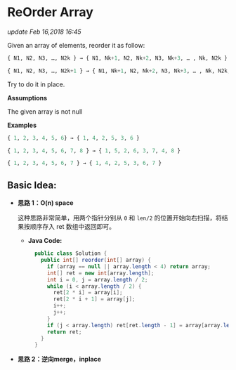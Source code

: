 # ReOrder Array

_update Feb 16,2018 16:45_

Given an array of elements, reorder it as follow:

```python
{ N1, N2, N3, …, N2k } → { N1, Nk+1, N2, Nk+2, N3, Nk+3, … , Nk, N2k }

{ N1, N2, N3, …, N2k+1 } → { N1, Nk+1, N2, Nk+2, N3, Nk+3, … , Nk, N2k, N2k+1 }
```

Try to do it in place.

**Assumptions**

The given array is not null

**Examples**

```python
{ 1, 2, 3, 4, 5, 6} → { 1, 4, 2, 5, 3, 6 }

{ 1, 2, 3, 4, 5, 6, 7, 8 } → { 1, 5, 2, 6, 3, 7, 4, 8 }

{ 1, 2, 3, 4, 5, 6, 7 } → { 1, 4, 2, 5, 3, 6, 7 }
```

## Basic Idea:

* **思路 1：O\(n\) space**

  这种思路非常简单，用两个指针分别从 `0` 和 `len/2` 的位置开始向右扫描，将结果按顺序存入 ret 数组中返回即可。

  * **Java Code:**

    ```java
      public class Solution {
        public int[] reorder(int[] array) {
          if (array == null || array.length < 4) return array; 
          int[] ret = new int[array.length];
          int i = 0, j = array.length / 2;
          while (i < array.length / 2) {
            ret[2 * i] = array[i];
            ret[2 * i + 1] = array[j];
            i++;
            j++;
          }
          if (j < array.length) ret[ret.length - 1] = array[array.length - 1];
          return ret;
        }
      }
    ```

* **思路 2：逆向merge，inplace**

